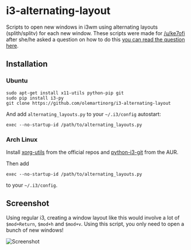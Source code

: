 i3-alternating-layout
=====================

Scripts to open new windows in i3wm using alternating layouts (splith/splitv) for each new window. These scripts were made for [/u/ke7ofi](http://www.reddit.com/user/ke7ofi) after she/he asked a question on how to do this [you can read the question here](http://www.reddit.com/r/i3wm/comments/1sdc39/alternating_horizontal_and_vertical_splitting/).

Installation
------------
### Ubuntu

```
sudo apt-get install x11-utils python-pip git
sudo pip install i3-py
git clone https://github.com/olemartinorg/i3-alternating-layout
```
And add `alternating_layouts.py` to your `~/.i3/config` autostart:
```
exec --no-startup-id /path/to/alternating_layouts.py
```
### Arch Linux
Install [xorg-utils](https://www.archlinux.org/packages/extra/any/xorg-utils/) from the official repos and [python-i3-git](https://aur.archlinux.org/packages/python-i3-git/) from the AUR.

Then add
```
exec --no-startup-id /path/to/alternating_layouts.py
```
to your `~/.i3/config`.


Screenshot
----------

Using regular i3, creating a window layout like this would involve a lot of `$mod+Return`, `$mod+h` and `$mod+v`. Using this script, you only need to open a bunch of new windows!

![Screenshot](https://github.com/olemartinorg/i3-alternating-layout/raw/master/screenshot.png "Screenshot (1920x1080)")
